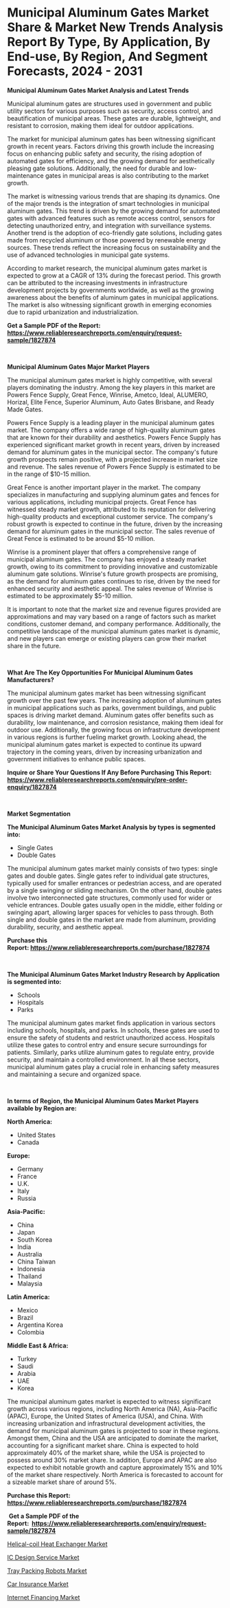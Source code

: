 <p><h1>Municipal Aluminum Gates Market Share & Market New Trends Analysis Report By Type, By Application, By End-use, By Region, And Segment Forecasts, 2024 - 2031</h1></p><p><strong>Municipal Aluminum Gates Market Analysis and Latest Trends</strong></p>
<p><p>Municipal aluminum gates are structures used in government and public utility sectors for various purposes such as security, access control, and beautification of municipal areas. These gates are durable, lightweight, and resistant to corrosion, making them ideal for outdoor applications.</p><p>The market for municipal aluminum gates has been witnessing significant growth in recent years. Factors driving this growth include the increasing focus on enhancing public safety and security, the rising adoption of automated gates for efficiency, and the growing demand for aesthetically pleasing gate solutions. Additionally, the need for durable and low-maintenance gates in municipal areas is also contributing to the market growth.</p><p>The market is witnessing various trends that are shaping its dynamics. One of the major trends is the integration of smart technologies in municipal aluminum gates. This trend is driven by the growing demand for automated gates with advanced features such as remote access control, sensors for detecting unauthorized entry, and integration with surveillance systems. Another trend is the adoption of eco-friendly gate solutions, including gates made from recycled aluminum or those powered by renewable energy sources. These trends reflect the increasing focus on sustainability and the use of advanced technologies in municipal gate systems.</p><p>According to market research, the municipal aluminum gates market is expected to grow at a CAGR of 13% during the forecast period. This growth can be attributed to the increasing investments in infrastructure development projects by governments worldwide, as well as the growing awareness about the benefits of aluminum gates in municipal applications. The market is also witnessing significant growth in emerging economies due to rapid urbanization and industrialization.</p></p>
<p><strong>Get a Sample PDF of the Report:&nbsp; <a href="https://www.reliableresearchreports.com/enquiry/request-sample/1827874">https://www.reliableresearchreports.com/enquiry/request-sample/1827874</a></strong></p>
<p>&nbsp;</p>
<p><strong>Municipal Aluminum Gates Major Market Players</strong></p>
<p><p>The municipal aluminum gates market is highly competitive, with several players dominating the industry. Among the key players in this market are Powers Fence Supply, Great Fence, Winrise, Ametco, Ideal, ALUMERO, Horizal, Elite Fence, Superior Aluminum, Auto Gates Brisbane, and Ready Made Gates.</p><p>Powers Fence Supply is a leading player in the municipal aluminum gates market. The company offers a wide range of high-quality aluminum gates that are known for their durability and aesthetics. Powers Fence Supply has experienced significant market growth in recent years, driven by increased demand for aluminum gates in the municipal sector. The company's future growth prospects remain positive, with a projected increase in market size and revenue. The sales revenue of Powers Fence Supply is estimated to be in the range of $10-15 million.</p><p>Great Fence is another important player in the market. The company specializes in manufacturing and supplying aluminum gates and fences for various applications, including municipal projects. Great Fence has witnessed steady market growth, attributed to its reputation for delivering high-quality products and exceptional customer service. The company's robust growth is expected to continue in the future, driven by the increasing demand for aluminum gates in the municipal sector. The sales revenue of Great Fence is estimated to be around $5-10 million.</p><p>Winrise is a prominent player that offers a comprehensive range of municipal aluminum gates. The company has enjoyed a steady market growth, owing to its commitment to providing innovative and customizable aluminum gate solutions. Winrise's future growth prospects are promising, as the demand for aluminum gates continues to rise, driven by the need for enhanced security and aesthetic appeal. The sales revenue of Winrise is estimated to be approximately $5-10 million.</p><p>It is important to note that the market size and revenue figures provided are approximations and may vary based on a range of factors such as market conditions, customer demand, and company performance. Additionally, the competitive landscape of the municipal aluminum gates market is dynamic, and new players can emerge or existing players can grow their market share in the future.</p></p>
<p>&nbsp;</p>
<p><strong>What Are The Key Opportunities For Municipal Aluminum Gates Manufacturers?</strong></p>
<p><p>The municipal aluminum gates market has been witnessing significant growth over the past few years. The increasing adoption of aluminum gates in municipal applications such as parks, government buildings, and public spaces is driving market demand. Aluminum gates offer benefits such as durability, low maintenance, and corrosion resistance, making them ideal for outdoor use. Additionally, the growing focus on infrastructure development in various regions is further fueling market growth. Looking ahead, the municipal aluminum gates market is expected to continue its upward trajectory in the coming years, driven by increasing urbanization and government initiatives to enhance public spaces.</p></p>
<p><strong>Inquire or Share Your Questions If Any Before Purchasing This Report: <a href="https://www.reliableresearchreports.com/enquiry/pre-order-enquiry/1827874">https://www.reliableresearchreports.com/enquiry/pre-order-enquiry/1827874</a></strong></p>
<p>&nbsp;</p>
<p><strong>Market Segmentation</strong></p>
<p><strong>The Municipal Aluminum Gates Market Analysis by types is segmented into:</strong></p>
<p><ul><li>Single Gates</li><li>Double Gates</li></ul></p>
<p><p>The municipal aluminum gates market mainly consists of two types: single gates and double gates. Single gates refer to individual gate structures, typically used for smaller entrances or pedestrian access, and are operated by a single swinging or sliding mechanism. On the other hand, double gates involve two interconnected gate structures, commonly used for wider or vehicle entrances. Double gates usually open in the middle, either folding or swinging apart, allowing larger spaces for vehicles to pass through. Both single and double gates in the market are made from aluminum, providing durability, security, and aesthetic appeal.</p></p>
<p><strong>Purchase this Report:&nbsp;<a href="https://www.reliableresearchreports.com/purchase/1827874">https://www.reliableresearchreports.com/purchase/1827874</a></strong></p>
<p>&nbsp;</p>
<p><strong>The Municipal Aluminum Gates Market Industry Research by Application is segmented into:</strong></p>
<p><ul><li>Schools</li><li>Hospitals</li><li>Parks</li></ul></p>
<p><p>The municipal aluminum gates market finds application in various sectors including schools, hospitals, and parks. In schools, these gates are used to ensure the safety of students and restrict unauthorized access. Hospitals utilize these gates to control entry and ensure secure surroundings for patients. Similarly, parks utilize aluminum gates to regulate entry, provide security, and maintain a controlled environment. In all these sectors, municipal aluminum gates play a crucial role in enhancing safety measures and maintaining a secure and organized space.</p></p>
<p>&nbsp;</p>
<p><strong>In terms of Region, the Municipal Aluminum Gates Market Players available by Region are:</strong></p>
<p>
    <p> <strong> North America: </strong>
        <ul>
            <li>United States</li>
            <li>Canada</li>
        </ul>
        </p> 
    <p> <strong> Europe: </strong>
        <ul>
            <li>Germany</li>
            <li>France</li>
            <li>U.K.</li>
            <li>Italy</li>
            <li>Russia</li>
        </ul>
        </p> 
    <p> <strong> Asia-Pacific: </strong>
        <ul>
            <li>China</li>
            <li>Japan</li>
            <li>South Korea</li>
            <li>India</li>
            <li>Australia</li>
            <li>China Taiwan</li>
            <li>Indonesia</li>
            <li>Thailand</li>
            <li>Malaysia</li>
        </ul>
        </p> 
    <p> <strong> Latin America: </strong>
        <ul>
            <li>Mexico</li>
            <li>Brazil</li>
            <li>Argentina Korea</li>
            <li>Colombia</li>
        </ul>
        </p> 
    <p> <strong> Middle East & Africa: </strong>
        <ul>
            <li>Turkey</li>
            <li>Saudi</li>
            <li>Arabia</li>
            <li>UAE</li>
            <li>Korea</li>
        </ul>
    </p>
    </p>
<p><p>The municipal aluminum gates market is expected to witness significant growth across various regions, including North America (NA), Asia-Pacific (APAC), Europe, the United States of America (USA), and China. With increasing urbanization and infrastructural development activities, the demand for municipal aluminum gates is projected to soar in these regions. Amongst them, China and the USA are anticipated to dominate the market, accounting for a significant market share. China is expected to hold approximately 40% of the market share, while the USA is projected to possess around 30% market share. In addition, Europe and APAC are also expected to exhibit notable growth and capture approximately 15% and 10% of the market share respectively. North America is forecasted to account for a sizeable market share of around 5%.</p></p>
<p><strong>Purchase this Report: <a href="https://www.reliableresearchreports.com/purchase/1827874">https://www.reliableresearchreports.com/purchase/1827874</a></strong></p>
<p>&nbsp;<strong>Get a Sample PDF of the Report:&nbsp;&nbsp;<a href="https://www.reliableresearchreports.com/enquiry/request-sample/1827874">https://www.reliableresearchreports.com/enquiry/request-sample/1827874</a></strong></p>
<p><strong></strong></p>
<p><p><a href="https://github.com/angelajermaine/Market-Research-Report-List-1/blob/main/helical-coil-heat-exchanger-market.md">Helical-coil Heat Exchanger Market</a></p><p><a href="https://medium.com/@scottford2001/ic-design-service-market-size-market-outlook-and-market-forecast-2023-to-2030-69fef2ee11da">IC Design Service Market</a></p><p><a href="https://github.com/laholand/Market-Research-Report-List-1/blob/main/tray-packing-robots-market.md">Tray Packing Robots Market</a></p><p><a href="https://medium.com/@scottford2001/car-insurance-market-outlook-industry-overview-and-forecast-2023-to-2030-210577dcf1fe">Car Insurance Market</a></p><p><a href="https://medium.com/@scottford2001/internet-financing-market-insight-market-trends-growth-forecasted-from-2023-to-2030-5ed988d1f8e2">Internet Financing Market</a></p></p>
